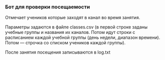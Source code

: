 ### Бот для проверки посещаемости
Отмечает учеников которые заходят в канал во время занятия. 

Параметры задаются в файле classes.csv (в первой строке заданы учебные группы и названия их каналов. Потом идут строки с расписанием каждой учебной группы (день недели, диапазон времени). Потом — строчка со списком учеников каждой группы).

После занятия посещения записываются в log.txt